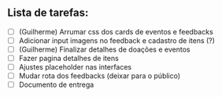 ## Lista de tarefas:

- [ ] (Guilherme) Arrumar css dos cards de eventos e feedbacks
- [ ] Adicionar input imagens no feedback e cadastro de itens (?)
- [ ] (Guilherme) Finalizar detalhes de doações e eventos
- [ ] Fazer pagina detalhes de itens
- [ ] Ajustes placeholder nas interfaces
- [ ] Mudar rota dos feedbacks (deixar para o público)
- [ ] Documento de entrega

